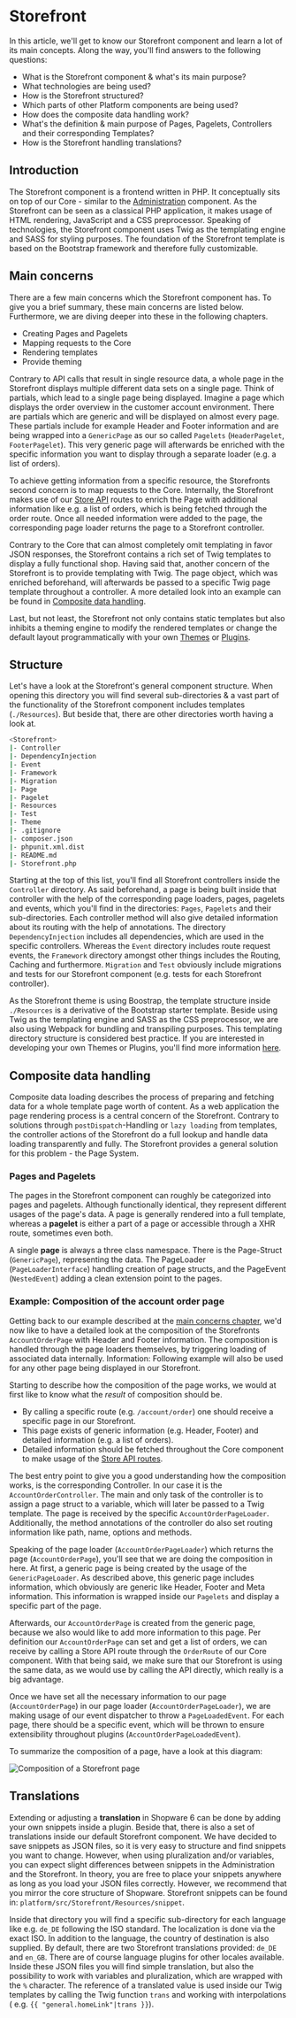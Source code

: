 # Storefront

In this article, we'll get to know our Storefront component and learn a lot of its main concepts. Along the way, you'll
find answers to the following questions:

- What is the Storefront component & what's its main purpose?
- What technologies are being used?
- How is the Storefront structured?
- Which parts of other Platform components are being used?
- How does the composite data handling work?
- What's the definition & main purpose of Pages, Pagelets, Controllers and their corresponding Templates?
- How is the Storefront handling translations?

## Introduction

The Storefront component is a frontend written in PHP. It conceptually sits on top of our Core - similar to
the [Administration](administration-concept.md) component. As the Storefront can be seen as a classical PHP application, it
makes usage of HTML rendering, JavaScript and a CSS preprocessor. Speaking of technologies, the Storefront component
uses Twig as the templating engine and SASS for styling purposes. The foundation of the Storefront template is based on
the Bootstrap framework and therefore fully customizable.

## Main concerns

There are a few main concerns which the Storefront component has. To give you a brief summary, these main concerns are
listed below. Furthermore, we are diving deeper into these in the following chapters.

- Creating Pages and Pagelets
- Mapping requests to the Core
- Rendering templates
- Provide theming

Contrary to API calls that result in single resource data, a whole page in the Storefront displays multiple different
data sets on a single page. Think of partials, which lead to a single page being displayed. Imagine a page which
displays the order overview in the customer account environment. There are partials which are generic and will be
displayed on almost every page. These partials include for example Header and Footer information and are being wrapped
into a `GenericPage` as our so called `Pagelets` (`HeaderPagelet`, `FooterPagelet`). This very generic page will
afterwards be enriched with the specific information you want to display through a separate loader (e.g. a list of
orders).

To achieve getting information from a specific resource, the Storefronts second concern is to map requests to the Core.
Internally, the Storefront makes use of our [Store API](../../api/store-api.md) routes to enrich the Page with
additional information like e.g. a list of orders, which is being fetched through the order route. Once all needed
information were added to the page, the corresponding page loader returns the page to a Storefront controller.

Contrary to the Core that can almost completely omit templating in favor JSON responses, the Storefront contains a rich
set of Twig templates to display a fully functional shop. Having said that, another concern of the Storefront is to
provide templating with Twig. The page object, which was enriched beforehand, will afterwards be passed to a specific
Twig page template throughout a controller. A more detailed look into an example can be found
in [Composite data handling](#composite-data-handling).

Last, but not least, the Storefront not only contains static templates but also inhibits a theming engine to modify the
rendered templates or change the default layout programmatically with your
own [Themes](../../../guides/plugins/themes/README.md)  or [Plugins](../../../guides/plugins/plugins/README.md).

## Structure

Let's have a look at the Storefront's general component structure. When opening this directory you will find several
sub-directories & a vast part of the functionality of the Storefront component includes templates (`./Resources`). But
beside that, there are other directories worth having a look at.

```bash
<Storefront>
|- Controller
|- DependencyInjection
|- Event
|- Framework
|- Migration
|- Page
|- Pagelet
|- Resources
|- Test
|- Theme
|- .gitignore
|- composer.json
|- phpunit.xml.dist
|- README.md
|- Storefront.php
```

Starting at the top of this list, you'll find all Storefront controllers inside the `Controller` directory. As said
beforehand, a page is being built inside that controller with the help of the corresponding page loaders, pages,
pagelets and events, which you'll find in the directories: `Pages`, `Pagelets` and their sub-directories. Each
controller method will also give detailed information about its routing with the help of annotations. The
directory `DependencyInjection` includes all dependencies, which are used in the specific controllers. Whereas
the `Event` directory includes route request events, the `Framework` directory amongst other things includes the
Routing, Caching and furthermore. `Migration` and `Test` obviously include migrations and tests for our Storefront
component (e.g. tests for each Storefront controller).

As the Storefront theme is using Boostrap, the template structure inside `./Resources` is a derivative of the Bootstrap
starter template. Beside using Twig as the templating engine and SASS as the CSS preprocessor, we are also using Webpack
for bundling and transpiling purposes. This templating directory structure is considered best practice. If you are
interested in developing your own Themes or Plugins, you'll find more
information [here](../../../guides/plugins/plugins/README.md).

## Composite data handling

Composite data loading describes the process of preparing and fetching data for a whole template page worth of content.
As a web application the page rendering process is a central concern of the Storefront. Contrary to solutions through
`postDispatch`-Handling or `lazy loading` from templates, the controller actions of the Storefront do a full lookup and
handle data loading transparently and fully. The Storefront provides a general solution for this problem - the Page
System.

### Pages and Pagelets

The pages in the Storefront component can roughly be categorized into pages and pagelets. Although functionally
identical, they represent different usages of the page's data. A page is generally rendered into a full template,
whereas a **pagelet** is either a part of a page or accessible through a XHR route, sometimes even both.

A single **page** is always a three class namespace. There is the Page-Struct (`GenericPage`), representing the data.
The PageLoader (`PageLoaderInterface`) handling creation of page structs, and the PageEvent (`NestedEvent`) adding a
clean extension point to the pages.

### Example: Composition of the account order page

Getting back to our example described at the [main concerns chapter](#main-concerns), we'd now like to have a detailed
look at the composition of the Storefronts `AccountOrderPage` with Header and Footer information. The composition is
handled through the page loaders themselves, by triggering loading of associated data internally. Information: Following
example will also be used for any other page being displayed in our Storefront.

Starting to describe how the composition of the page works, we would at first like to know what the *result* of
composition should be.

- By calling a specific route (e.g. `/account/order`) one should receive a specific page in our Storefront.
- This page exists of generic information (e.g. Header, Footer) and detailed information (e.g. a list of orders).
- Detailed information should be fetched throughout the Core component to make usage of
  the [Store API routes](../../../resources/references/api-reference/store-api-reference/README.md).

The best entry point to give you a good understanding how the composition works, is the corresponding Controller. In our
case it is the `AccountOrderController`. The main and only task of the controller is to assign a page struct to a
variable, which will later be passed to a Twig template. The page is received by the specific `AccountOrderPageLoader`.
Additionally, the method annotations of the controller do also set routing information like path, name, options and
methods.

Speaking of the page loader (`AccountOrderPageLoader`) which returns the page (`AccountOrderPage`), you'll see that we
are doing the composition in here. At first, a generic page is being created by the usage of the `GenericPageLoader`. As
described above, this generic page includes information, which obviously are generic like Header, Footer and Meta
information. This information is wrapped inside our `Pagelets` and display a specific part of the page.

Afterwards, our `AccountOrderPage` is created from the generic page, because we also would like to add more information
to this page. Per definition our `AccountOrderPage` can set and get a list of orders, we can receive by calling a Store
API route through the `OrderRoute` of our Core component. With that being said, we make sure that our Storefront is
using the same data, as we would use by calling the API directly, which really is a big advantage.

Once we have set all the necessary information to our page (`AccountOrderPage`) in our page
loader (`AccountOrderPageLoader`), we are making usage of our event dispatcher to throw a `PageLoadedEvent`. For each
page, there should be a specific event, which will be thrown to ensure extensibility throughout
plugins (`AccountOrderPageLoadedEvent`).

To summarize the composition of a page, have a look at this diagram:

![Composition of a Storefront page](../../../.gitbook/assets/concepts-storefront-composite-data-loading.png)

## Translations

Extending or adjusting a **translation** in Shopware 6 can be done by adding your own snippets inside a plugin. Beside
that, there is also a set of translations inside our default Storefront component. We have decided to save snippets as
JSON files, so it is very easy to structure and find snippets you want to change. However, when using pluralization
and/or variables, you can expect slight differences between snippets in the Administration and the Storefront. In
theory, you are free to place your snippets anywhere as long as you load your JSON files correctly. However, we
recommend that you mirror the core structure of Shopware. Storefront snippets can be found
in: `platform/src/Storefront/Resources/snippet`.

Inside that directory you will find a specific sub-directory for each language like e.g. `de_DE` following the ISO
standard. The localization is done via the exact ISO. In addition to the language, the country of destination is also
supplied. By default, there are two Storefront translations provided: `de_DE` and `en_GB`. There are of course language
plugins for other locales available. Inside these JSON files you will find simple translation, but also the possibility
to work with variables and pluralization, which are wrapped with the `%` character. The reference of a translated value
is used inside our Twig templates by calling the Twig function `trans` and working with interpolations (
e.g. `{{ "general.homeLink"|trans }}`).
